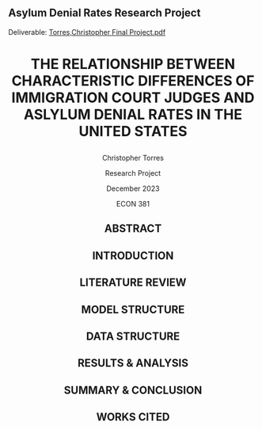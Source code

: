 ## Asylum Denial Rates Research Project 
Deliverable: [Torres,Christopher Final Project.pdf](https://github.com/user-attachments/files/16016280/Torres.Christopher.Final.Project.pdf)

# <p align="center"> THE RELATIONSHIP BETWEEN CHARACTERISTIC DIFFERENCES OF IMMIGRATION COURT JUDGES AND ASLYLUM DENIAL RATES IN THE UNITED STATES
<p align="center"> Christopher Torres


<p align="center"> Research Project
<p align="center"> December 2023
<p align="center">ECON 381
  
## <p align="center"> ABSTRACT

## <p align="center"> INTRODUCTION

## <p align="center"> LITERATURE REVIEW

## <p align="center"> MODEL STRUCTURE

## <p align="center"> DATA STRUCTURE

## <p align="center"> RESULTS & ANALYSIS

## <p align="center"> SUMMARY & CONCLUSION

## <p align="center"> WORKS CITED
